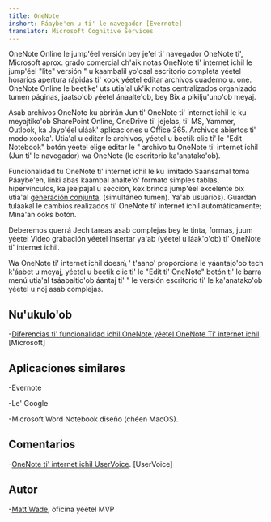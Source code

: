 ```yaml
---
title: OneNote
inshort: Páaybe'en u ti' le navegador [Evernote]
translator: Microsoft Cognitive Services
---
```


OneNote Online le jump'éel versión bey je'el ti' navegador OneNote ti', Microsoft
aprox. grado comercial ch'aik notas OneNote ti' internet ichil le jump'éel \"lite\" versión "
u kaambalil yo'osal escritorio completa yéetel horarios apertura rápidas ti'
xook yéetel editar archivos cuaderno u. one. OneNote Online le beetike' uts utia'al
uk'ik notas centralizados organizado tumen páginas, jaatso'ob yéetel ánaalte'ob, bey
Bix a pikilju'uno'ob meyaj.

Asab archivos OneNote ku abrirán Jun ti' OneNote ti' internet ichil le ku meyajtiko'ob
SharePoint Online, OneDrive ti' jejelas, ti' MS, Yammer, Outlook, ka
Jayp'éel uláak' aplicaciones u Office 365. Archivos abiertos ti' modo xooka'. Utia'al u editar le
archivos, yéetel u beetik clic ti' le \"Edit Notebook\" botón yéetel elige editar le "
archivo tu OneNote ti' internet ichil (Jun ti' le navegador) wa OneNote (le escritorio
ka'anatako'ob).

Funcionalidad tu OneNote ti' internet ichil le ku limitado Sáansamal
toma Páaybe'en, linki abas kaambal analte'o' formato simples tablas, hipervínculos, ka
jeelpajal u sección, kex brinda jump'éel excelente bix utia'al
[generación conjunta](http://icsh.pt/CoAuthoring). (simultáneo tumen).
Ya'ab usuarios). Guardan tuláakal le cambios realizados ti' OneNote ti' internet ichil
automáticamente; Mina'an ooks botón.

Deberemos querrá Jech tareas asab complejas bey le tinta, formas, juum yéetel
Video grabación yéetel insertar ya'ab (yéetel u láak'o'ob) ti' OneNote ti' internet ichil.

Wa OneNote ti' internet ichil doesn\ ' t'aano' proporciona le yáantajo'ob tech k'áabet u meyaj,
yéetel u beetik clic ti' le \"Edit ti' OneNote\" botón ti' le barra menú utia'al tsáabaltio'ob áantaj ti' "
le versión escritorio ti' le ka'anatako'ob yéetel u noj asab complejas.

Nu'ukulo'ob
---------

-[Diferencias ti' funcionalidad ichil OneNote yéetel OneNote
    Ti' internet ichil](https://support.office.com/en-us/article/Differences-between-using-a-notebook-in-the-browser-and-in-OneNote-a3d1fc13-ac74-456b-b391-b633a62aa83f).
    \[Microsoft\]

Aplicaciones similares
--------------------

-Evernote

-Le' Google

-Microsoft Word Notebook diseño (chéen MacOS).

Comentarios
---------

-[OneNote ti' internet ichil UserVoice](https://onenote.uservoice.com/forums/327183-onenote-online).
    \[UserVoice\]

Autor
---------

-[Matt Wade](https://www.linkedin.com/in/thatmattwade/), oficina yéetel MVP


